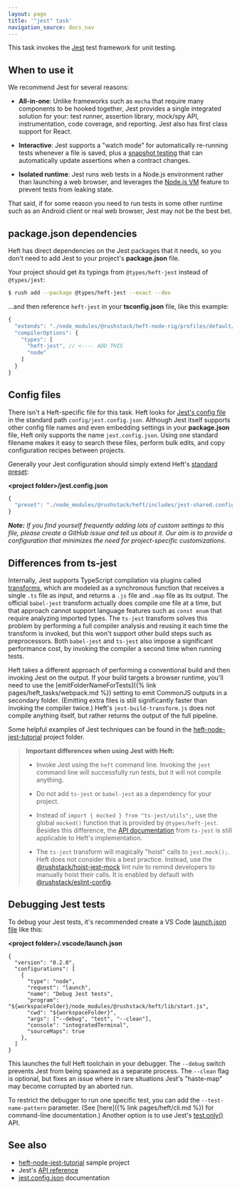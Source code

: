 ```yaml
---
layout: page
title: '"jest" task'
navigation_source: docs_nav
---
```


This task invokes the [Jest](https://jestjs.io/en/) test framework for unit testing.


## When to use it

We recommend Jest for several reasons:

- **All-in-one**: Unlike frameworks such as `mocha` that require many components to be hooked together, Jest provides a single integrated solution for your: test runner, assertion library, mock/spy API, instrumentation, code coverage, and reporting.  Jest also has first class support for React.

- **Interactive**: Jest supports a "watch mode" for automatically re-running tests whenever a file is saved, plus a [snapshot testing](https://jestjs.io/docs/en/snapshot-testing) that can automatically update assertions when a contract changes.

- **Isolated runtime**: Jest runs web tests in a Node.js environment rather than launching a web browser, and leverages the [Node.js VM](https://nodejs.org/api/vm.html) feature to prevent tests from leaking state.

That said, if for some reason you need to run tests in some other runtime such as an Android client or real web browser, Jest may not be the best bet.


## package.json dependencies

Heft has direct dependencies on the Jest packages that it needs, so you don't need to add Jest to your project's **package.json** file.

Your project should get its typings from `@types/heft-jest` instead of `@types/jest`:

```bash
$ rush add --package @types/heft-jest --exact --dev
```

...and then reference `heft-jest` in your **tsconfig.json** file, like this example:

```js
{
  "extends": "./node_modules/@rushstack/heft-node-rig/profiles/default/tsconfig-base.json",
  "compilerOptions": {
    "types": [
      "heft-jest", // <---- ADD THIS
      "node"
    ]
  }
}
```

## Config files

There isn't a Heft-specific file for this task.  Heft looks for [Jest's config file](https://jestjs.io/docs/en/configuration) in the standard path  `config/jest.config.json`.  Although Jest itself supports other config file names and even embedding settings in your **package.json** file, Heft only supports the name `jest.config.json`.  Using one standard filename makes it easy to search these files, perform bulk edits, and copy configuration recipes between projects.

Generally your Jest configuration should simply extend Heft's [standard preset](https://github.com/microsoft/rushstack/blob/master/apps/heft/includes/jest-shared.config.json):

**&lt;project folder&gt;/jest.config.json**
```js
{
  "preset": "./node_modules/@rushstack/heft/includes/jest-shared.config.json"
}
```

_**Note:** If you find yourself frequently adding lots of custom settings to this file, please create a GitHub issue and tell us about it.  Our aim is to provide a configuration that minimizes the need for project-specific customizations._


## Differences from ts-jest

Internally, Jest supports TypeScript compilation via plugins called [transforms](https://jestjs.io/docs/en/tutorial-react#custom-transformers), which are modeled as a synchronous function that receives a single `.ts` file as input, and returns a `.js` file and `.map` file as its output. The official `babel-jest` transform actually does compile one file at a time, but that approach cannot support language features such as `const enum` that require analyzing imported types.  The `ts-jest` transform solves this problem by performing a full compiler analysis and reusing it each time the transform is invoked, but this won't support other build steps such as preprocessors.  Both `babel-jest` and `ts-jest` also impose a significant performance cost, by invoking the compiler a second time when running tests.

Heft takes a different approach of performing a conventional build and then invoking Jest on the output.  If your build targets a browser runtime, you'll need to use the [emitFolderNameForTests]({% link pages/heft_tasks/webpack.md %}) setting to emit CommonJS outputs in a secondary folder. (Emitting extra files is still significantly faster than invoking the compiler twice.)  Heft's `jest-build-transform.js` does not compile anything itself, but rather returns the output of the full pipeline.

Some helpful examples of Jest techniques can be found in the [heft-node-jest-tutorial](https://github.com/microsoft/rushstack/tree/master/tutorials/heft-node-jest-tutorial) project folder.

> **Important differences when using Jest with Heft:**
>
> - Invoke Jest using the `heft` command line.  Invoking the `jest` command line will successfully run tests, but it will not compile anything.
>
> - Do not add `ts-jest` or `babel-jest` as a dependency for your project.
>
> - Instead of `import { mocked } from "ts-jest/utils";`, use the global `mocked()` function that is provided by `@types/heft-jest`.  Besides this difference, the [API documentation](https://kulshekhar.github.io/ts-jest/user/test-helpers) from `ts-jest` is still applicable to Heft's implementation.
>
> - The `ts-jest` transform will magically "hoist" calls to `jest.mock();`.  Heft does not consider this a best practice. Instead, use the [@rushstack/hoist-jest-mock](https://www.npmjs.com/package/@rushstack/eslint-plugin#rushstackhoist-jest-mock) lint rule to remind developers to manually hoist their calls.  It is enabled by default with [@rushstack/eslint-config](https://www.npmjs.com/package/@rushstack/eslint-config).
>


## Debugging Jest tests

To debug your Jest tests, it's recommended create a VS Code [launch.json file](https://code.visualstudio.com/docs/editor/debugging#_launch-configurations) like this:

**&lt;project folder&gt;/.vscode/launch.json**
```
{
  "version": "0.2.0",
  "configurations": [
    {
      "type": "node",
      "request": "launch",
      "name": "Debug Jest tests",
      "program": "${workspaceFolder}/node_modules/@rushstack/heft/lib/start.js",
      "cwd": "${workspaceFolder}",
      "args": ["--debug", "test", "--clean"],
      "console": "integratedTerminal",
      "sourceMaps": true
    },
  ]
}
```

This launches the full Heft toolchain in your debugger.  The `--debug` switch prevents Jest from being spawned as a separate process.  The `--clean` flag is optional, but fixes an issue where in rare situations Jest's "haste-map" may become corrupted by an aborted run.

To restrict the debugger to run one specific test, you can add the `--test-name-pattern` parameter. (See [here]({% link pages/heft/cli.md %}) for command-line documentation.)  Another option is to use Jest's [test.only()](https://jestjs.io/docs/en/api#testonlyname-fn-timeout) API.


## See also

- [heft-node-jest-tutorial](https://github.com/microsoft/rushstack/tree/master/tutorials/heft-node-jest-tutorial) sample project
- Jest's [API reference](https://jestjs.io/docs/en/api)
- [jest.config.json](https://jestjs.io/docs/en/configuration) documentation
